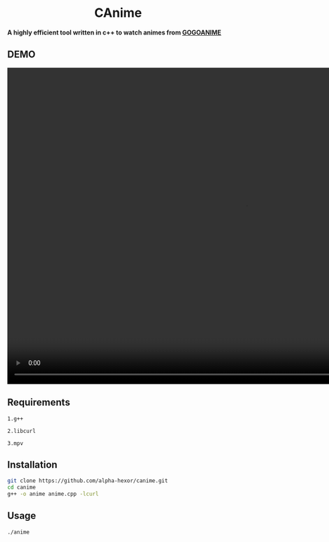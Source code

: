 <h1 align="center">CAnime</h1>

**A highly efficient tool written in c++ to watch animes from [GOGOANIME](https://gogoanime.dk/)**

## DEMO
<video width="1080" height="720" src="https://github.com/alpha-hexor/canime/blob/main/res/anime.mp4?raw=true" type="video/mp4" controls> </video>

## Requirements
``1.g++``

``2.libcurl``

``3.mpv``

## Installation

```sh
git clone https://github.com/alpha-hexor/canime.git
cd canime
g++ -o anime anime.cpp -lcurl
```
## Usage
``./anime``


